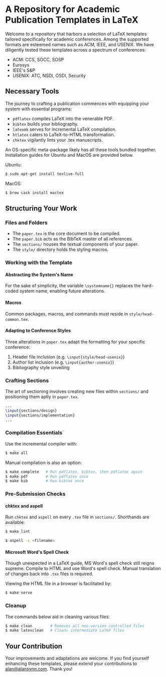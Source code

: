 # A Repository for Academic Publication Templates in LaTeX

Welcome to a repository that harbors a selection of LaTeX templates tailored specifically for academic conferences. Among the supported formats are esteemed names such as ACM, IEEE, and USENIX. We have diligently tested these templates across a spectrum of conferences:
- ACM: CCS, SOCC, SOSP
- Eurosys
- IEEE's S&P
- USENIX: ATC, NSDI, OSDI, Security

## Necessary Tools

The journey to crafting a publication commences with equipping your system with essential programs:
- `pdflatex` compiles LaTeX into the venerable PDF.
- `bibtex` builds your bibliography.
- `latexmk` serves for incremental LaTeX compilation.
- `htlatex` caters to LaTeX-to-HTML transformation.
- `chktex` vigilantly lints your .tex manuscripts.

An OS-specific meta-package likely has all these tools bundled together. Installation guides for Ubuntu and MacOS are provided below.

Ubuntu:
```bash
$ sudo apt-get install texlive-full
```

MacOS:
```bash
$ brew cask install mactex
```

## Structuring Your Work

### Files and Folders

- The `paper.tex` is the core document to be compiled.
- The `paper.bib` acts as the BibTeX master of all references.
- The `sections/` houses the textual components of your paper.
- The `style/` directory holds the styling macros.

### Working with the Template

#### Abstracting the System's Name

For the sake of simplicity, the variable `\systemname{}` replaces the hard-coded system name, enabling future alterations.

#### Macros

Common packages, macros, and commands must reside in `style/head-common.tex`.

#### Adapting to Conference Styles

Three alterations in `paper.tex` adapt the formatting for your specific conference:
1. Header file inclusion (e.g. `\input{style/head-usenix}`)
2. Author list inclusion (e.g. `\input{author-usenix}`)
3. Bibliography style unveiling

### Crafting Sections

The art of sectioning involves creating new files within `sections/` and positioning them aptly in `paper.tex`.
```latex
...
\input{sections/design}
\input{sections/implementation}
...
```

### Compilation Essentials

Use the incremental compiler with:
```bash
$ make all
```

Manual compilation is also an option:
```bash
$ make complete   # Run pdflatex, bibtex, then pdflatex again
$ make pdf        # Run pdflatex once
$ make bib        # Run bibtex once
```

### Pre-Submission Checks

#### chktex and aspell

Run `chktex` and `aspell` on every `.tex` file in `sections/`. Shorthands are available:
```bash
$ make lint
```
```bash
$ aspell -c <filename>
```

#### Microsoft Word's Spell Check

Though unexpected in a LaTeX guide, MS Word's spell check still reigns supreme. Compile to HTML and use Word's spell check. Manual translation of changes back into `.tex` files is required.

Viewing the HTML file in a browser is facilitated by:
```bash
$ make serve
```

### Cleanup

The commands below aid in cleaning various files:
```bash
$ make clean        # Removes all non-version controlled files
$ make latexclean   # Cleans intermediate LaTeX files
```

## Your Contribution

Your improvements and adaptations are welcome. If you find yourself enhancing these templates, please extend your contributions to [alan@alansynn.com](mailto:alan@alansynn.com). Thank you!